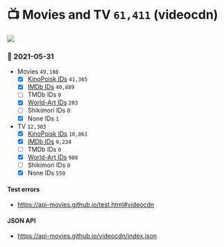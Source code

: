 # :tv: Movies and TV `61,411` (videocdn)

<a href="https://API-Movies.github.io"><img src="https://API-Movies.github.io/banner.png?cache"></a>

### :date: 2021-05-31
- Movies `49,108`
  - [x] <a href="https://API-Movies.github.io/videocdn/movie_kinopoisk_ids.json">KinoPoisk IDs</a> `41,365`
  - [x] <a href="https://API-Movies.github.io/videocdn/movie_imdb_ids.json">IMDb IDs</a> `40,889`
  - [ ] TMDb IDs `0`
  - [x] <a href="https://API-Movies.github.io/videocdn/movie_world_art_ids.json">World-Art IDs</a> `203`
  - [ ] Shikimori IDs `0`
  - [x] None IDs `1`
- TV `12,303`
  - [x] <a href="https://API-Movies.github.io/videocdn/tv_kinopoisk_ids.json">KinoPoisk IDs</a> `10,861`
  - [x] <a href="https://API-Movies.github.io/videocdn/tv_imdb_ids.json">IMDb IDs</a> `9,234`
  - [ ] TMDb IDs `0`
  - [x] <a href="https://API-Movies.github.io/videocdn/tv_world_art_ids.json">World-Art IDs</a> `908`
  - [ ] Shikimori IDs `0`
  - [x] None IDs `559`
#### Test errors
- <a href='https://api-movies.github.io/test.html#videocdn'>https://api-movies.github.io/test.html#videocdn</a>
#### JSON API
- <a href='https://api-movies.github.io/videocdn/index.json'>https://api-movies.github.io/videocdn/index.json</a>
